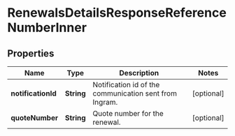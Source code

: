

# RenewalsDetailsResponseReferenceNumberInner


## Properties

| Name | Type | Description | Notes |
|------------ | ------------- | ------------- | -------------|
|**notificationId** | **String** | Notification id of the communication sent from Ingram. |  [optional] |
|**quoteNumber** | **String** | Quote number for the renewal. |  [optional] |




